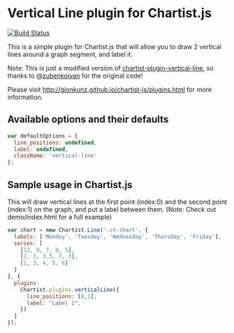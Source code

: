 # Vertical Line plugin for Chartist.js

[![Build Status](https://travis-ci.org/zubenkoivan/chartist-plugin-vertical-line.svg?branch=master)](https://travis-ci.org/zubenkoivan/chartist-plugin-vertical-line)

This is a simple plugin for Chartist.js that will allow you to draw 2 vertical lines around a graph segment, and label it.

Note: This is just a modified version of [chartist-plugin-vertical-line](https://github.com/zubenkoivan/chartist-plugin-vertical-line), so thanks to @[zubenkoivan](https://github.com/zubenkoivan) for the original code!

Please visit http://gionkunz.github.io/chartist-js/plugins.html for more information.

## Available options and their defaults

```javascript
var defaultOptions = {
  line_positions: undefined,
  label: undefined,
  className: 'vertical-line'
};
```

## Sample usage in Chartist.js

This will draw vertical lines at the first point (index:0) and the second point (index:1) on the graph, and put a label between them.
(Note: Check out demo/index.html for a full example)

```javascript
var chart = new Chartist.Line('.ct-chart', {
  labels: ['Monday', 'Tuesday', 'Wednesday', 'Thursday', 'Friday'],
  series: [
    [12, 9, 7, 8, 5],
    [2, 1, 3.5, 7, 3],
    [1, 3, 4, 5, 6]
  ]
}, {
  plugins:
    Chartist.plugins.verticalLine({
      line_positions: [0,1],
      label: "Label 1",
    })
  ]
});
```

